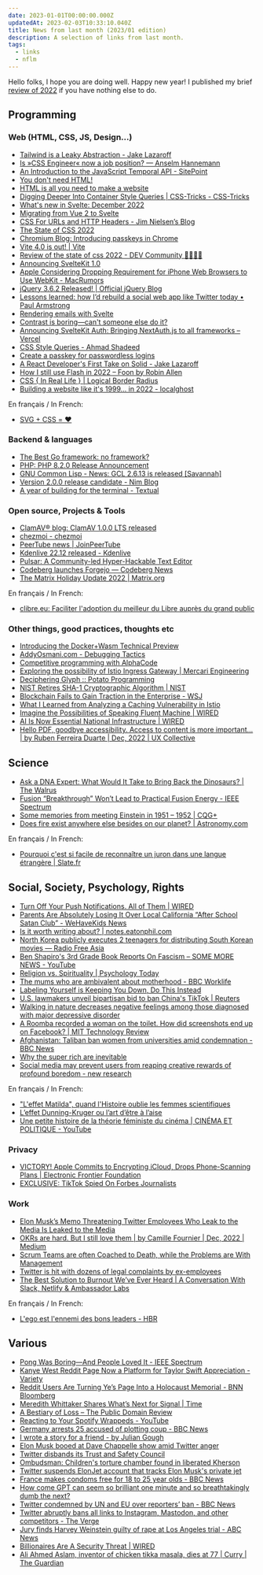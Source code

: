 ```yaml
---
date: 2023-01-01T00:00:00.000Z
updatedAt: 2023-02-03T10:33:10.040Z
title: News from last month (2023/01 edition)
description: A selection of links from last month.
tags:
  - links
  - nflm
---
```


Hello folks, I hope you are doing well. Happy new year! I published my brief [review of 2022](https://ehret.me/to-2023-and-beyond) if you have nothing else to do.

## Programming

### Web (HTML, CSS, JS, Design...)

- [Tailwind is a Leaky Abstraction - Jake Lazaroff](https://jakelazaroff.com/words/tailwind-is-a-leaky-abstraction/) <!-- TAGS: 2022-12,dev,web -->
- [Is »CSS Engineer« now a job position? — Anselm Hannemann](https://helloanselm.com/writings/is-css-engineer-now-a-job-position) <!-- TAGS: 2022-12,dev,web -->
- [An Introduction to the JavaScript Temporal API - SitePoint](https://www.sitepoint.com/javascript-temporal-api-introduction/) <!-- TAGS: 2022-12,dev,web -->
- [You don't need HTML!](https://no-ht.ml/) <!-- TAGS: 2022-12,dev,web -->
- [HTML is all you need to make a website](https://whitep4nth3r.com/blog/html-is-all-you-need-to-make-a-website/) <!-- TAGS: 2022-12,dev,web -->
- [Digging Deeper Into Container Style Queries | CSS-Tricks - CSS-Tricks](https://css-tricks.com/digging-deeper-into-container-style-queries/) <!-- TAGS: 2022-12,dev,web -->
- [What's new in Svelte: December 2022](https://svelte.dev/blog/whats-new-in-svelte-december-2022) <!-- TAGS: 2022-12,dev,web -->
- [Migrating from Vue 2 to Svelte](https://escape.tech/blog/from-vue2-to-svelte/) <!-- TAGS: 2022-12,dev,web -->
- [CSS For URLs and HTTP Headers - Jim Nielsen’s Blog](https://blog.jim-nielsen.com/2022/css-for-urls-and-http-headers/) <!-- TAGS: 2022-12,dev,web -->
- [The State of CSS 2022](https://2022.stateofcss.com/en-US/) <!-- TAGS: 2022-12,dev,web -->
- [Chromium Blog: Introducing passkeys in Chrome](https://blog.chromium.org/2022/12/introducing-passkeys-in-chrome.html) <!-- TAGS: 2022-12,dev,web -->
- [Vite 4.0 is out! | Vite](https://vitejs.dev/blog/announcing-vite4.html) <!-- TAGS: 2022-12,dev,web -->
- [Review of the state of css 2022 - DEV Community 👩‍💻👨‍💻](https://dev.to/this-is-learning/review-of-the-state-of-css-2022-2d0h) <!-- TAGS: 2022-12,dev,web -->
- [Announcing SvelteKit 1.0](https://svelte.dev/blog/announcing-sveltekit-1.0) <!-- TAGS: 2022-12,dev,web -->
- [Apple Considering Dropping Requirement for iPhone Web Browsers to Use WebKit - MacRumors](https://www.macrumors.com/2022/12/14/apple-considering-non-webkit-iphone-browsers/) <!-- TAGS: 2022-12,dev,web -->
- [jQuery 3.6.2 Released! | Official jQuery Blog](https://blog.jquery.com/2022/12/13/jquery-3-6-2-released/) <!-- TAGS: 2022-12,dev,web -->
- [Lessons learned: how I’d rebuild a social web app like Twitter today • Paul Armstrong](https://paularmstrong.dev/blog/2022/11/28/lessons-learned-how-i-would-rebuild-twitter-today/) <!-- TAGS: 2022-12,dev,web -->
- [Rendering emails with Svelte](https://escape.tech/blog/sveltemails/) <!-- TAGS: 2022-12,dev,web -->
- [Contrast is boring—can't someone else do it?](https://www.bekk.christmas/post/2022/12/contrast-is-boring-can-t-someone-else-do-it) <!-- TAGS: 2022-12,dev,web -->
- [Announcing SvelteKit Auth: Bringing NextAuth.js to all frameworks – Vercel](https://vercel.com/blog/announcing-sveltekit-auth) <!-- TAGS: 2022-12,dev,web -->
- [CSS Style Queries - Ahmad Shadeed](https://ishadeed.com/article/css-container-style-queries/) <!-- TAGS: 2022-12,dev,web -->
- [Create a passkey for passwordless logins](https://web.dev/passkey-registration/) <!-- TAGS: 2022-12,dev,web -->
- [A React Developer's First Take on Solid - Jake Lazaroff](https://jakelazaroff.com/words/a-react-developers-first-take-on-solid/) <!-- TAGS: 2022-12,dev,web -->
- [How I still use Flash in 2022 – Foon by Robin Allen](https://foon.uk/how-flash-2022/) <!-- TAGS: 2022-12,dev,web -->
- [CSS { In Real Life } | Logical Border Radius](https://css-irl.info/logical-border-radius/) <!-- TAGS: 2022-12,dev,web -->
- [Building a website like it's 1999... in 2022 - localghost](https://localghost.dev/blog/building-a-website-like-it-s-1999-in-2022/) <!-- TAGS: 2022-12,dev,web -->

En français / In French:

- [SVG + CSS = ❤️](https://blog.foojin.com/2022/12/13/svg-css/) <!-- TAGS: 2022-12,dev,fr,web -->

### Backend & languages

- [The Best Go framework: no framework?](https://threedots.tech/post/best-go-framework/) <!-- TAGS: 2022-12,backend,dev -->
- [PHP: PHP 8.2.0 Release Announcement](https://www.php.net/releases/8.2/en.php) <!-- TAGS: 2022-12,backend,dev -->
- [GNU Common Lisp - News: GCL 2.6.13 is released [Savannah]](https://savannah.gnu.org/forum/forum.php?forum_id=10270) <!-- TAGS: 2022-12,backend,dev -->
- [Version 2.0.0 release candidate - Nim Blog](https://nim-lang.org/blog/2022/12/21/version-20-rc.html) <!-- TAGS: 2022-12,backend,dev -->
- [A year of building for the terminal - Textual](https://textual.textualize.io/blog/2022/12/20/a-year-of-building-for-the-terminal/) <!-- TAGS: 2022-12,backend,dev -->

### Open source, Projects & Tools

- [ClamAV® blog: ClamAV 1.0.0 LTS released](https://blog.clamav.net/2022/11/clamav-100-lts-released.html) <!-- TAGS: 2022-12,opensource -->
- [chezmoi - chezmoi](https://www.chezmoi.io/) <!-- TAGS: 2022-12,opensource -->
- [PeerTube news | JoinPeerTube](https://joinpeertube.org/news#release-5.0) <!-- TAGS: 2022-12,opensource -->
- [Kdenlive 22.12 released - Kdenlive](https://kdenlive.org/en/2022/12/kdenlive-22-12-released/) <!-- TAGS: 2022-12,opensource -->
- [Pulsar: A Community-led Hyper-Hackable Text Editor](https://pulsar-edit.dev/) <!-- TAGS: 2022-12,opensource -->
- [Codeberg launches Forgejo — Codeberg News](https://blog.codeberg.org/codeberg-launches-forgejo.html) <!-- TAGS: 2022-12,opensource -->
- [The Matrix Holiday Update 2022 | Matrix.org](https://matrix.org/blog/2022/12/25/the-matrix-holiday-update-2022) <!-- TAGS: 2022-12,opensource -->

En français / In French:

- [clibre.eu: Faciliter l'adoption du meilleur du Libre auprès du grand public](https://clibre.eu/) <!-- TAGS: 2022-12,fr,opensource -->

### Other things, good practices, thoughts etc

- [Introducing the Docker+Wasm Technical Preview](https://www.docker.com/blog/docker-wasm-technical-preview/) <!-- TAGS: 2022-12,dev,various -->
- [AddyOsmani.com - Debugging Tactics](https://addyosmani.com/blog/debugging-tactics/) <!-- TAGS: 2022-12,dev,various -->
- [Competitive programming with AlphaCode](https://www.deepmind.com/blog/competitive-programming-with-alphacode) <!-- TAGS: 2022-12,dev,various -->
- [Exploring the possibility of Istio Ingress Gateway | Mercari Engineering](https://engineering.mercari.com/en/blog/entry/20221214-exploring-the-possibility-of-istio-ingress-gateway/) <!-- TAGS: 2022-12,dev,various -->
- [Deciphering Glyph :: Potato Programming](https://blog.glyph.im/2022/12/potato-programming.html) <!-- TAGS: 2022-12,dev,various -->
- [NIST Retires SHA-1 Cryptographic Algorithm | NIST](https://www.nist.gov/news-events/news/2022/12/nist-retires-sha-1-cryptographic-algorithm) <!-- TAGS: 2022-12,dev,various -->
- [Blockchain Fails to Gain Traction in the Enterprise - WSJ](https://www.wsj.com/articles/blockchain-fails-to-gain-traction-in-the-enterprise-11671057528) <!-- TAGS: 2022-12,dev,various -->
- [What I Learned from Analyzing a Caching Vulnerability in Istio](https://www.cyberark.com/resources/threat-research-blog/what-i-learned-from-analyzing-a-caching-vulnerability-in-istio) <!-- TAGS: 2022-12,dev,various -->
- [Imagine the Possibilities of Speaking Fluent Machine | WIRED](https://www.wired.com/story/artificial-intelligence-language-productivity/) <!-- TAGS: 2022-12,dev,various -->
- [AI Is Now Essential National Infrastructure | WIRED](https://www.wired.com/story/digital-infrastructure-artificial-intelligence/) <!-- TAGS: 2022-12,dev,various -->
- [Hello PDF, goodbye accessibility. Access to content is more important… | by Ruben Ferreira Duarte | Dec, 2022 | UX Collective](https://uxdesign.cc/hello-pdf-goodbye-accessibility-6baa31e78972) <!-- TAGS: 2022-12,dev,various -->

## Science

- [Ask a DNA Expert: What Would It Take to Bring Back the Dinosaurs? | The Walrus](https://thewalrus.ca/bring-back-dinosaurs/) <!-- TAGS: 2022-12,science -->
- [Fusion “Breakthrough” Won’t Lead to Practical Fusion Energy - IEEE Spectrum](https://spectrum.ieee.org/national-ignition-facility-impractical) <!-- TAGS: 2022-12,science -->
- [Some memories from meeting Einstein in 1951 – 1952 | CQG+](https://cqgplus.com/2015/12/14/some-memories-from-meeting-einstein-in-1951-1952/) <!-- TAGS: 2022-12,science -->
- [Does fire exist anywhere else besides on our planet? | Astronomy.com](https://astronomy.com/magazine/ask-astro/2016/05/is-there-fire) <!-- TAGS: 2022-12,science -->

En français / In French:

- [Pourquoi c'est si facile de reconnaître un juron dans une langue étrangère | Slate.fr](https://www.slate.fr/story/237383/pourquoi-facile-reconnaitre-juron-langue-etrangere-insulte-gros-mot-linguistique) <!-- TAGS: 2022-12,fr,science -->

## Social, Society, Psychology, Rights

- [Turn Off Your Push Notifications. All of Them | WIRED](https://www.wired.com/story/turn-off-your-push-notifications/) <!-- TAGS: 2022-12,social -->
- [Parents Are Absolutely Losing It Over Local California “After School Satan Club” - WeHaveKids News](https://wehavekids.com/news/after-school-satan-club) <!-- TAGS: 2022-12,social -->
- [Is it worth writing about? | notes.eatonphil.com](https://notes.eatonphil.com/is-it-worth-writing-about.html) <!-- TAGS: 2022-12,social -->
- [North Korea publicly executes 2 teenagers for distributing South Korean movies — Radio Free Asia](https://www.rfa.org/english/news/korea/by-hyemin-son-for-rfa-korean-12022022204452.html) <!-- TAGS: 2022-12,rights,social -->
- [Ben Shapiro's 3rd Grade Book Reports On Fascism – SOME MORE NEWS - YouTube](https://www.youtube.com/watch?v=hgQChZEY0u0) <!-- TAGS: 2022-12,social -->
- [Religion vs. Spirituality | Psychology Today](https://www.psychologytoday.com/us/blog/traversing-the-inner-terrain/201912/religion-vs-spirituality) <!-- TAGS: 2022-12,social -->
- [The mums who are ambivalent about motherhood - BBC Worklife](https://www.bbc.com/worklife/article/20221111-what-is-maternal-ambivalence-and-why-it-matters) <!-- TAGS: 2022-12,social -->
- [Labeling Yourself is Keeping You Down, Do This Instead](https://www.nirandfar.com/labeling-yourself/) <!-- TAGS: 2022-12,social -->
- [U.S. lawmakers unveil bipartisan bid to ban China's TikTok | Reuters](https://www.reuters.com/world/us/us-lawmakers-unveil-bipartisan-bid-ban-chinas-tiktok-2022-12-13/) <!-- TAGS: 2022-12,rights,social -->
- [Walking in nature decreases negative feelings among those diagnosed with major depressive disorder](https://www.psypost.org/2022/12/walking-in-nature-decreases-negative-feelings-among-those-diagnosed-with-major-depressive-disorder-64509) <!-- TAGS: 2022-12,social -->
- [A Roomba recorded a woman on the toilet. How did screenshots end up on Facebook? | MIT Technology Review](https://www.technologyreview.com/2022/12/19/1065306/roomba-irobot-robot-vacuums-artificial-intelligence-training-data-privacy/) <!-- TAGS: 2022-12,rights,social -->
- [Afghanistan: Taliban ban women from universities amid condemnation - BBC News](https://www.bbc.com/news/world-asia-64045497) <!-- TAGS: 2022-12,social -->
- [Why the super rich are inevitable](https://pudding.cool/2022/12/yard-sale/) <!-- TAGS: 2022-12,social -->
- [Social media may prevent users from reaping creative rewards of profound boredom - new research](https://www.bath.ac.uk/announcements/social-media-may-prevent-users-from-reaping-creative-rewards-of-profound-boredom-new-research/) <!-- TAGS: 2022-12,social -->

En français / In French:

- ["L'effet Matilda", quand l'Histoire oublie les femmes scientifiques](https://blog.adatechschool.fr/effet-matilda/) <!-- TAGS: 2022-12,fr,social -->
- [L’effet Dunning-Kruger ou l’art d’être à l’aise](https://www.radiofrance.fr/franceculture/podcasts/le-pourquoi-du-comment-science/le-pourquoi-du-comment-science-chronique-du-mardi-13-decembre-2022-1191664) <!-- TAGS: 2022-12,fr,social -->
- [Une petite histoire de la théorie féministe du cinéma | CINÉMA ET POLITIQUE - YouTube](https://www.youtube.com/watch?v=_79ViVWTivE) <!-- TAGS: 2022-12,fr,social -->

### Privacy

- [VICTORY! Apple Commits to Encrypting iCloud, Drops Phone-Scanning Plans | Electronic Frontier Foundation](https://www.eff.org/deeplinks/2022/12/victory-apple-commits-encrypting-icloud-and-drops-phone-scanning-plans) <!-- TAGS: 2022-12,privacy,security -->
- [EXCLUSIVE: TikTok Spied On Forbes Journalists](https://www.forbes.com/sites/emilybaker-white/2022/12/22/tiktok-tracks-forbes-journalists-bytedance/?sh=4e64f7127da5) <!-- TAGS: 2022-12,rights,social -->

### Work

- [Elon Musk’s Memo Threatening Twitter Employees Who Leak to the Media Is Leaked to the Media](https://www.yahoo.com/entertainment/elon-musk-memo-threatening-twitter-185239321.html) <!-- TAGS: 2022-12,work -->
- [OKRs are hard. But I still love them | by Camille Fournier | Dec, 2022 | Medium](https://skamille.medium.com/okrs-are-hard-b4a6a8491af0) <!-- TAGS: 2022-12,work -->
- [Scrum Teams are often Coached to Death, while the Problems are With Management](https://ageling.substack.com/p/scrum-teams-are-often-coached-to-death-while-the-problems-are-with-management-60ac93bb0c1c?r=18ih73) <!-- TAGS: 2022-12,work -->
- [Twitter is hit with dozens of legal complaints by ex-employees](https://www.nbcnews.com/tech/tech-news/twitter-hit-dozens-legal-complaints-ex-employees-rcna62627) <!-- TAGS: 2022-12,work -->
- [The Best Solution to Burnout We’ve Ever Heard | A Conversation With Slack, Netlify & Ambassador Labs](https://devinterrupted.substack.com/p/the-best-solution-to-burnout-weve) <!-- TAGS: 2022-12,work -->

En français / In French:

- [L'ego est l'ennemi des bons leaders - HBR](https://www.hbrfrance.fr/chroniques-experts/2018/12/23564-lego-est-lennemi-des-bons-leaders/) <!-- TAGS: 2022-12,fr,work -->

## Various

- [Pong Was Boring—And People Loved It - IEEE Spectrum](https://spectrum.ieee.org/pong-video-game) <!-- TAGS: 2022-12,various -->
- [Kanye West Reddit Page Now a Platform for Taylor Swift Appreciation - Variety](https://variety.com/2022/music/news/kanye-west-reddit-taylor-swift-appreciation-holocaust-awareness-1235448134/) <!-- TAGS: 2022-12,various -->
- [Reddit Users Are Turning Ye’s Page Into a Holocaust Memorial - BNN Bloomberg](https://www.bnnbloomberg.ca/reddit-users-are-turning-ye-s-page-into-a-holocaust-memorial-1.1854266) <!-- TAGS: 2022-12,various -->
- [Meredith Whittaker Shares What’s Next for Signal | Time](https://time.com/6238482/signals-president-meredith-whittaker-interview/) <!-- TAGS: 2022-12,various -->
- [A Bestiary of Loss – The Public Domain Review](https://publicdomainreview.org/collection/extinct-animals) <!-- TAGS: 2022-12,various -->
- [Reacting to Your Spotify Wrappeds - YouTube](https://www.youtube.com/watch?v=HhsSQJtkAC4) <!-- TAGS: 2022-12,various -->
- [Germany arrests 25 accused of plotting coup - BBC News](https://www.bbc.com/news/world-europe-63885028) <!-- TAGS: 2022-12,various -->
- [I wrote a story for a friend - by Julian Gough](https://theeggandtherock.substack.com/p/i-wrote-a-story-for-a-friend) <!-- TAGS: 2022-12,various -->
- [Elon Musk booed at Dave Chappelle show amid Twitter anger](https://www.cnbc.com/2022/12/12/elon-musk-booed-by-crowd-at-dave-chapelle-comedy-gig.html) <!-- TAGS: 2022-12,various -->
- [Twitter disbands its Trust and Safety Council](https://www.nbcnews.com/tech/tech-news/twitter-disbands-trust-safety-council-rcna61400) <!-- TAGS: 2022-12,various -->
- [Ombudsman: Children's torture chamber found in liberated Kherson](https://kyivindependent.com/news-feed/ombudsman-childrens-torture-chamber-found-in-liberated-kherson) <!-- TAGS: 2022-12,various -->
- [Twitter suspends ElonJet account that tracks Elon Musk's private jet](https://www.cnbc.com/2022/12/14/twitter-suspends-elonjet-account-that-tracks-elon-musks-private-jet-.html) <!-- TAGS: 2022-12,various -->
- [France makes condoms free for 18 to 25 year olds - BBC News](https://www.bbc.com/news/world-europe-63915467) <!-- TAGS: 2022-12,various -->
- [How come GPT can seem so brilliant one minute and so breathtakingly dumb the next?](https://garymarcus.substack.com/p/how-come-gpt-can-seem-so-brilliant) <!-- TAGS: 2022-12,various -->
- [Twitter condemned by UN and EU over reporters’ ban - BBC News](https://www.bbc.com/news/world-us-canada-63996061) <!-- TAGS: 2022-12,various -->
- [Twitter abruptly bans all links to Instagram, Mastodon, and other competitors - The Verge](https://www.theverge.com/2022/12/18/23515221/twitter-bans-links-instagram-mastodon-competitors) <!-- TAGS: 2022-12,various -->
- [Jury finds Harvey Weinstein guilty of rape at Los Angeles trial - ABC News](https://www.abc.net.au/news/2022-12-20/harvey-weinstein-sexual-assault-trial-jury-returns/101757146) <!-- TAGS: 2022-12,various -->
- [Billionaires Are A Security Threat | WIRED](https://www.wired.com/story/twitter-elon-musk-open-source-platforms/) <!-- TAGS: 2022-12,various -->
- [Ali Ahmed Aslam, inventor of chicken tikka masala, dies at 77 | Curry | The Guardian](https://www.theguardian.com/food/2022/dec/21/ali-ahmed-aslam-inventor-chicken-tikka-masala-dies-77) <!-- TAGS: 2022-12,various -->
